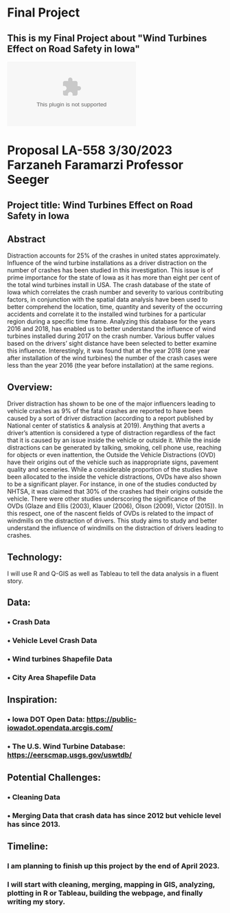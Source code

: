 # Final Project

## This is my Final Project about "Wind Turbines Effect on Road Safety in Iowa"
![alt text](https://github.com/farzanehf/LA-558/tree/main/Exercises_/Proposal_LA_558_Farzan.docx   "Proposal")

# Proposal LA-558      3/30/2023      Farzaneh Faramarzi      Professor Seeger
## Project title: Wind Turbines Effect on Road Safety in Iowa
## Abstract
 
 Distraction accounts for 25% of the crashes in united states approximately. Influence of the wind turbine installations as a driver distraction on the number of crashes has been studied in this investigation. This issue is of prime importance for the state of Iowa as it has more than eight per cent of the total wind turbines install in USA. The crash database of the state of Iowa which correlates the crash number and severity to various contributing factors, in conjunction with the spatial data analysis have been used to better comprehend the location, time, quantity and severity of the occurring accidents and correlate it to the installed wind turbines for a particular region during a specific time frame. Analyzing this database for the years 2016 and 2018, has enabled us to better understand the influence of wind turbines installed during 2017 on the crash number. Various buffer values based on the drivers’ sight distance have been selected to better examine this influence. Interestingly, it was found that at the year 2018 (one year after installation of the wind turbines) the number of the crash cases were less than the year 2016 (the year before installation) at the same regions.

## Overview:

Driver distraction has shown to be one of the major influencers leading to vehicle crashes as 9%
of the fatal crashes are reported to have been caused by a sort of driver distraction (according to a
report published by National center of statistics &amp; analysis at 2019). Anything that averts a
driver’s attention is considered a type of distraction regardless of the fact that it is caused by an
issue inside the vehicle or outside it. While the inside distractions can be generated by talking,
smoking, cell phone use, reaching for objects or even inattention, the Outside the Vehicle
Distractions (OVD) have their origins out of the vehicle such as inappropriate signs, pavement
quality and sceneries. While a considerable proportion of the studies have been allocated to the
inside the vehicle distractions, OVDs have also shown to be a significant player. For instance, in
one of the studies conducted by NHTSA, it was claimed that 30% of the crashes had their origins
outside the vehicle. There were other studies underscoring the significance of the OVDs (Glaze
and Ellis (2003), Klauer (2006), Olson (2009), Victor (2015)). In this respect, one of the nascent
fields of OVDs is related to the impact of windmills on the distraction of drivers. This study aims
to study and better understand the influence of windmills on the distraction of drivers leading to
crashes. 

## Technology:
I will use R and Q-GIS as well as Tableau to tell the data analysis in a fluent story.

## Data:
### •	Crash Data
### •	Vehicle Level Crash Data
### •	Wind turbines Shapefile Data
### •	City Area Shapefile Data

## Inspiration:
### •	Iowa DOT Open Data: https://public-iowadot.opendata.arcgis.com/
### •	The U.S. Wind Turbine Database: https://eerscmap.usgs.gov/uswtdb/

## Potential Challenges:
### •	Cleaning Data
### •	Merging Data that crash data has since 2012 but vehicle level has since 2013.

## Timeline:
### I am planning to finish up this project by the end of April 2023. 
### I will start with cleaning, merging, mapping in GIS, analyzing, plotting in R or Tableau, building the webpage, and finally writing my story.

